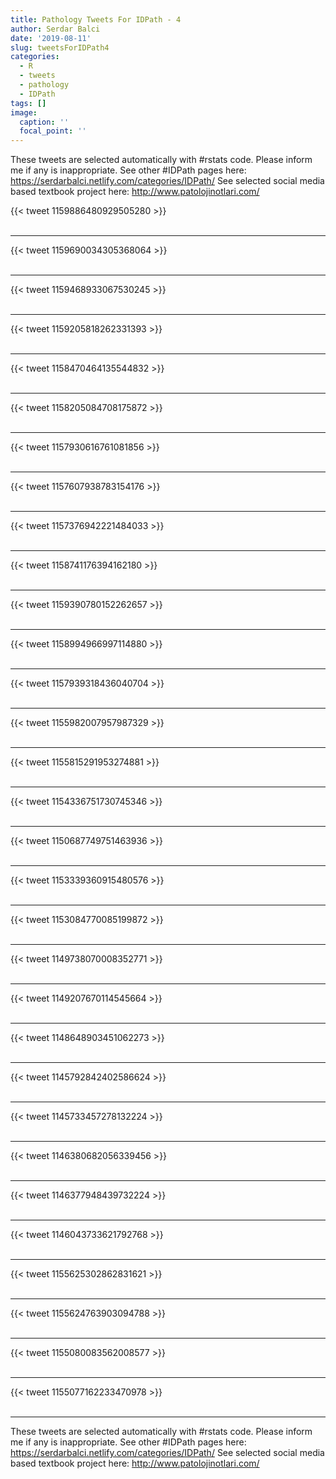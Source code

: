 ```yaml
---
title: Pathology Tweets For IDPath - 4
author: Serdar Balci
date: '2019-08-11'
slug: tweetsForIDPath4
categories:
  - R
  - tweets
  - pathology
  - IDPath
tags: []
image:
  caption: ''
  focal_point: ''
---
```



These tweets are selected automatically with #rstats code. Please inform me if any is inappropriate.
See other #IDPath pages here: https://serdarbalci.netlify.com/categories/IDPath/ 
See selected social media based textbook project here: http://www.patolojinotlari.com/

{{< tweet 1159886480929505280 >}}
<br>
<br>
<hr>
{{< tweet 1159690034305368064 >}}
<br>
<br>
<hr>
{{< tweet 1159468933067530245 >}}
<br>
<br>
<hr>
{{< tweet 1159205818262331393 >}}
<br>
<br>
<hr>
{{< tweet 1158470464135544832 >}}
<br>
<br>
<hr>
{{< tweet 1158205084708175872 >}}
<br>
<br>
<hr>
{{< tweet 1157930616761081856 >}}
<br>
<br>
<hr>
{{< tweet 1157607938783154176 >}}
<br>
<br>
<hr>
{{< tweet 1157376942221484033 >}}
<br>
<br>
<hr>
{{< tweet 1158741176394162180 >}}
<br>
<br>
<hr>
{{< tweet 1159390780152262657 >}}
<br>
<br>
<hr>
{{< tweet 1158994966997114880 >}}
<br>
<br>
<hr>
{{< tweet 1157939318436040704 >}}
<br>
<br>
<hr>
{{< tweet 1155982007957987329 >}}
<br>
<br>
<hr>
{{< tweet 1155815291953274881 >}}
<br>
<br>
<hr>
{{< tweet 1154336751730745346 >}}
<br>
<br>
<hr>
{{< tweet 1150687749751463936 >}}
<br>
<br>
<hr>
{{< tweet 1153339360915480576 >}}
<br>
<br>
<hr>
{{< tweet 1153084770085199872 >}}
<br>
<br>
<hr>
{{< tweet 1149738070008352771 >}}
<br>
<br>
<hr>
{{< tweet 1149207670114545664 >}}
<br>
<br>
<hr>
{{< tweet 1148648903451062273 >}}
<br>
<br>
<hr>
{{< tweet 1145792842402586624 >}}
<br>
<br>
<hr>
{{< tweet 1145733457278132224 >}}
<br>
<br>
<hr>
{{< tweet 1146380682056339456 >}}
<br>
<br>
<hr>
{{< tweet 1146377948439732224 >}}
<br>
<br>
<hr>
{{< tweet 1146043733621792768 >}}
<br>
<br>
<hr>
{{< tweet 1155625302862831621 >}}
<br>
<br>
<hr>
{{< tweet 1155624763903094788 >}}
<br>
<br>
<hr>
{{< tweet 1155080083562008577 >}}
<br>
<br>
<hr>
{{< tweet 1155077162233470978 >}}
<br>
<br>
<hr>


These tweets are selected automatically with #rstats code. Please inform me if any is inappropriate.
See other #IDPath pages here: https://serdarbalci.netlify.com/categories/IDPath/ 
See selected social media based textbook project here: http://www.patolojinotlari.com/
